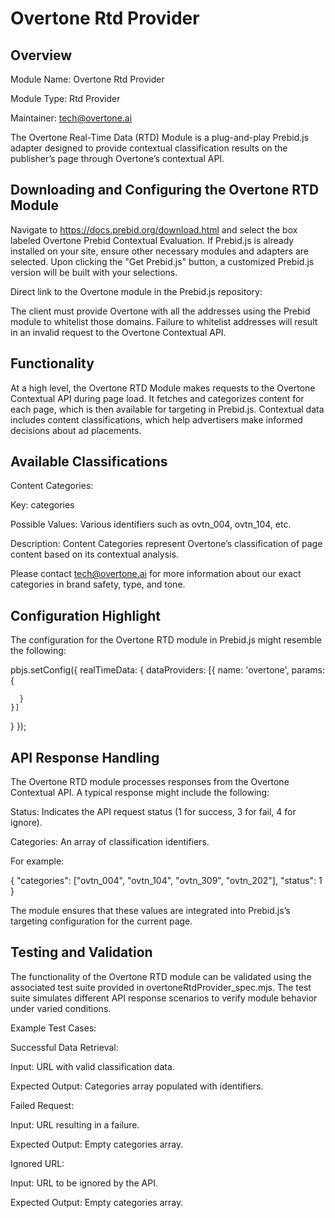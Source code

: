 # Overtone Rtd Provider

## Overview

Module Name: Overtone Rtd Provider

Module Type: Rtd Provider

Maintainer: tech@overtone.ai

The Overtone Real-Time Data (RTD) Module is a plug-and-play Prebid.js adapter designed to provide contextual classification results on the publisher’s page through Overtone’s contextual API.


## Downloading and Configuring the Overtone RTD Module

Navigate to https://docs.prebid.org/download.html and select the box labeled Overtone Prebid Contextual Evaluation. If Prebid.js is already installed on your site, ensure other necessary modules and adapters are selected. Upon clicking the "Get Prebid.js" button, a customized Prebid.js version will be built with your selections.

Direct link to the Overtone module in the Prebid.js repository: 

The client must provide Overtone with all the addresses using the Prebid module to whitelist those domains. Failure to whitelist addresses will result in an invalid request to the Overtone Contextual API.


## Functionality

At a high level, the Overtone RTD Module makes requests to the Overtone Contextual API during page load. It fetches and categorizes content for each page, which is then available for targeting in Prebid.js. Contextual data includes content classifications, which help advertisers make informed decisions about ad placements.


## Available Classifications

Content Categories:

Key: categories

Possible Values: Various identifiers such as ovtn_004, ovtn_104, etc.

Description: Content Categories represent Overtone’s classification of page content based on its contextual analysis.

Please contact tech@overtone.ai for more information about our exact categories in brand safety, type, and tone.


## Configuration Highlight

The configuration for the Overtone RTD module in Prebid.js might resemble the following:

pbjs.setConfig({
  realTimeData: {
    dataProviders: [{
      name: 'overtone',
      params: {
        
      }
    }]
  }
});


## API Response Handling

The Overtone RTD module processes responses from the Overtone Contextual API. A typical response might include the following:

Status: Indicates the API request status (1 for success, 3 for fail, 4 for ignore).

Categories: An array of classification identifiers.

For example:

{
  "categories": ["ovtn_004", "ovtn_104", "ovtn_309", "ovtn_202"],
  "status": 1
}

The module ensures that these values are integrated into Prebid.js’s targeting configuration for the current page.


## Testing and Validation

The functionality of the Overtone RTD module can be validated using the associated test suite provided in overtoneRtdProvider_spec.mjs. The test suite simulates different API response scenarios to verify module behavior under varied conditions.

Example Test Cases:

Successful Data Retrieval:

Input: URL with valid classification data.

Expected Output: Categories array populated with identifiers.

Failed Request:

Input: URL resulting in a failure.

Expected Output: Empty categories array.

Ignored URL:

Input: URL to be ignored by the API.

Expected Output: Empty categories array.

